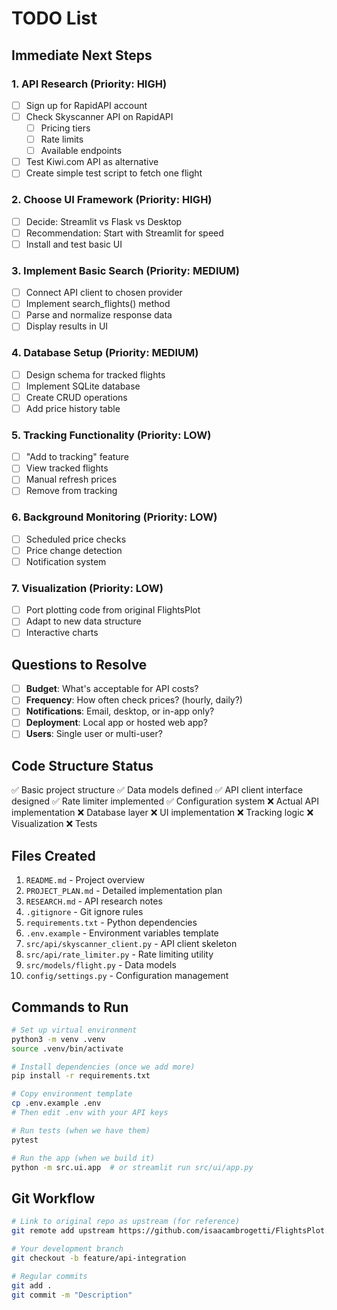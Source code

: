 # TODO List

## Immediate Next Steps

### 1. API Research (Priority: HIGH)
- [ ] Sign up for RapidAPI account
- [ ] Check Skyscanner API on RapidAPI
  - [ ] Pricing tiers
  - [ ] Rate limits
  - [ ] Available endpoints
- [ ] Test Kiwi.com API as alternative
- [ ] Create simple test script to fetch one flight

### 2. Choose UI Framework (Priority: HIGH)
- [ ] Decide: Streamlit vs Flask vs Desktop
- [ ] Recommendation: Start with Streamlit for speed
- [ ] Install and test basic UI

### 3. Implement Basic Search (Priority: MEDIUM)
- [ ] Connect API client to chosen provider
- [ ] Implement search_flights() method
- [ ] Parse and normalize response data
- [ ] Display results in UI

### 4. Database Setup (Priority: MEDIUM)
- [ ] Design schema for tracked flights
- [ ] Implement SQLite database
- [ ] Create CRUD operations
- [ ] Add price history table

### 5. Tracking Functionality (Priority: LOW)
- [ ] "Add to tracking" feature
- [ ] View tracked flights
- [ ] Manual refresh prices
- [ ] Remove from tracking

### 6. Background Monitoring (Priority: LOW)
- [ ] Scheduled price checks
- [ ] Price change detection
- [ ] Notification system

### 7. Visualization (Priority: LOW)
- [ ] Port plotting code from original FlightsPlot
- [ ] Adapt to new data structure
- [ ] Interactive charts

## Questions to Resolve

- [ ] **Budget**: What's acceptable for API costs?
- [ ] **Frequency**: How often check prices? (hourly, daily?)
- [ ] **Notifications**: Email, desktop, or in-app only?
- [ ] **Deployment**: Local app or hosted web app?
- [ ] **Users**: Single user or multi-user?

## Code Structure Status

✅ Basic project structure
✅ Data models defined
✅ API client interface designed
✅ Rate limiter implemented
✅ Configuration system
❌ Actual API implementation
❌ Database layer
❌ UI implementation
❌ Tracking logic
❌ Visualization
❌ Tests

## Files Created

1. `README.md` - Project overview
2. `PROJECT_PLAN.md` - Detailed implementation plan
3. `RESEARCH.md` - API research notes
4. `.gitignore` - Git ignore rules
5. `requirements.txt` - Python dependencies
6. `.env.example` - Environment variables template
7. `src/api/skyscanner_client.py` - API client skeleton
8. `src/api/rate_limiter.py` - Rate limiting utility
9. `src/models/flight.py` - Data models
10. `config/settings.py` - Configuration management

## Commands to Run

```bash
# Set up virtual environment
python3 -m venv .venv
source .venv/bin/activate

# Install dependencies (once we add more)
pip install -r requirements.txt

# Copy environment template
cp .env.example .env
# Then edit .env with your API keys

# Run tests (when we have them)
pytest

# Run the app (when we build it)
python -m src.ui.app  # or streamlit run src/ui/app.py
```

## Git Workflow

```bash
# Link to original repo as upstream (for reference)
git remote add upstream https://github.com/isaacambrogetti/FlightsPlot.git

# Your development branch
git checkout -b feature/api-integration

# Regular commits
git add .
git commit -m "Description"
```
